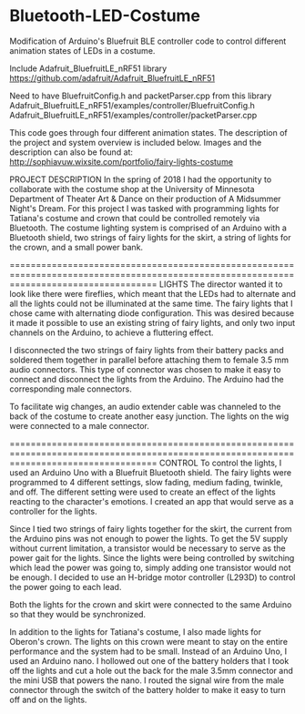 # Bluetooth-LED-Costume
Modification of Arduino's Bluefruit BLE controller code to control different animation states of LEDs in a costume. 

Include Adafruit_BluefruitLE_nRF51 library
https://github.com/adafruit/Adafruit_BluefruitLE_nRF51

Need to have BluefruitConfig.h and packetParser.cpp from this library
Adafruit_BluefruitLE_nRF51/examples/controller/BluefruitConfig.h
Adafruit_BluefruitLE_nRF51/examples/controller/packetParser.cpp

This code goes through four different animation states. 
The description of the project and system overview is included below. Images and the description can also be found at: http://sophiavuw.wixsite.com/portfolio/fairy-lights-costume

PROJECT DESCRIPTION
In the spring of 2018 I had the opportunity to collaborate with the costume shop at the University of Minnesota Department of Theater Art & Dance on their production of A Midsummer Night's Dream. For this project I was tasked with programming lights for Tatiana's costume and crown that could be controlled remotely via Bluetooth. The costume lighting system is comprised of an Arduino with a Bluetooth shield, two strings of fairy lights for the skirt, a string of lights for the crown, and a small power bank.

========================================================================================================================================
LIGHTS 
The director wanted it to look like there were fireflies, which meant that the LEDs had to alternate and all the lights could not be illuminated at the same time. The fairy lights that I chose came with alternating diode configuration. This was desired because it made it possible to use an existing string of fairy lights, and only two input channels on the Arduino, to achieve a fluttering effect. 

I disconnected the two strings of fairy lights from their battery packs and soldered them together in parallel before attaching them to female 3.5 mm audio connectors. This type of connector was chosen to make it easy to connect and disconnect the lights from the Arduino. The Arduino had the corresponding male connectors.

To facilitate wig changes, an audio extender cable was channeled to the back of the costume to create another easy junction. The lights on the wig were connected to a male connector.

========================================================================================================================================
CONTROL 
To control the lights, I used an Arduino Uno with a Bluefruit Bluetooth shield. The fairy lights were programmed to 4 different settings, slow fading, medium fading, twinkle, and off. The different setting were used to create an effect of the lights reacting to the character's emotions. I created an app that would serve as a controller for the lights. 

Since I tied two strings of fairy lights together for the skirt, the current from the Arduino pins was not enough to power the lights.  To get the 5V supply without current limitation, a transistor would be necessary to serve as the power gait for the lights. Since the lights were being controlled by switching which lead the power was going to, simply adding one transistor would not be enough. I decided to use an H-bridge motor controller (L293D) to control the power going to each lead.

Both the lights for the crown and skirt were connected to the same Arduino so that they would be synchronized.

In addition to the lights for Tatiana's costume, I also made lights for Oberon's crown. The lights on this crown were meant to stay on the entire performance and the system had to be small. Instead of an Arduino Uno, I used an Arduino nano. I hollowed out one of the battery holders that I took off the lights and cut a hole out the back for the male 3.5mm connector and the mini USB that powers the nano. I routed the signal wire from the male connector through the switch of the battery holder to make it easy to turn off and on the lights. 
